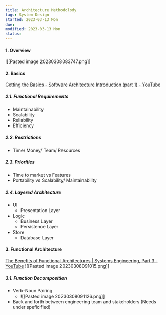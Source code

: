 ```yaml
---
title: Architecture Methodolody
tags: System-Design
started: 2023-03-13 Mon
due:
modified: 2023-03-13 Mon
status:
---
```

#### 1. Overview
![[Pasted image 20230308083747.png]]
#### 2. Basics
[Getting the Basics - Software Architecture Introduction (part 1) - YouTube](https://www.youtube.com/watch?v=8UlLgOf20Ho)
##### 2.1. Functional Requirements
- Maintainability
- Scalability
- Reliability
- Efficiency
##### 2.2. Restrictions
- Time/ Money/ Team/ Resources
##### 2.3. Priorities
- Time to market vs Features
- Portability vs Scalability/ Maintainability
##### 2.4. Layered Architecture
- UI
	- Presentation Layer
- Logic
	- Business Layer
	- Persistence Layer
- Store
	- Database Layer
#### 3. Functional Architecture
[The Benefits of Functional Architectures | Systems Engineering, Part 3 - YouTube](https://www.youtube.com/watch?v=UTm1ORuZ1dg)
![[Pasted image 20230308091015.png]]
##### 3.1. Function Decomposition
- Verb-Noun Pairing
	- ![[Pasted image 20230308091126.png]]
- Back and forth between engineering team and stakeholders (Needs under speficified)